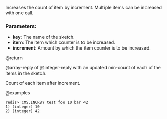 
Increases the count of item by increment. Multiple items can be increased with one call. 

### Parameters:

* **key**: The name of the sketch.
* **item**: The item which counter is to be increased.
* **increment**: Amount by which the item counter is to be increased.

@return


@array-reply of @integer-reply with an updated min-count of each of the items in the sketch.

Count of each item after increment.

@examples

```
redis> CMS.INCRBY test foo 10 bar 42
1) (integer) 10
2) (integer) 42
```
